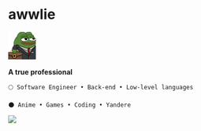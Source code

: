 # awwlie

<p aling = "right">
  <a href="https://www.youtube.com/@awwlie/">
    <img aling="center" src="https://github.com/awwliedacoder/awwliedacoder/blob/main/9605-pepe-business.png?raw=true"></a> 
  <br>

<b>A true professional</b>
 </p>
  
  
```
🌕 Software Engineer • Back-end • Low-level languages

🌑 Anime • Games • Coding • Yandere

```
<p aling = "right">
  <a href="https://www.youtube.com/@awwlie/">
    <img aling="center" src="https://media1.tenor.com/m/bPRufg572WAAAAAC/yuno-gasi-twirling-hair.gif"></a> 
